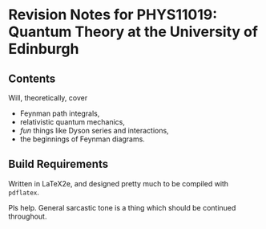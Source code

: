 # Revision Notes for PHYS11019: Quantum Theory at the University of Edinburgh
## Contents
Will, theoretically, cover 
 - Feynman path integrals, 
 - relativistic quantum mechanics, 
 - _fun_ things like Dyson series and interactions, 
 - the beginnings of Feynman diagrams.

## Build Requirements
Written in LaTeX2e, and designed pretty much to be compiled with ```pdflatex```. 

Pls help. General sarcastic tone is a thing which should be continued throughout.
